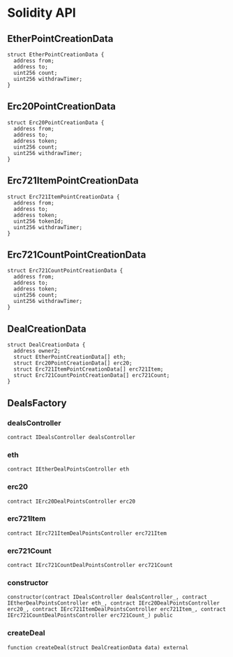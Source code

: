 # Solidity API

## EtherPointCreationData

```solidity
struct EtherPointCreationData {
  address from;
  address to;
  uint256 count;
  uint256 withdrawTimer;
}
```

## Erc20PointCreationData

```solidity
struct Erc20PointCreationData {
  address from;
  address to;
  address token;
  uint256 count;
  uint256 withdrawTimer;
}
```

## Erc721ItemPointCreationData

```solidity
struct Erc721ItemPointCreationData {
  address from;
  address to;
  address token;
  uint256 tokenId;
  uint256 withdrawTimer;
}
```

## Erc721CountPointCreationData

```solidity
struct Erc721CountPointCreationData {
  address from;
  address to;
  address token;
  uint256 count;
  uint256 withdrawTimer;
}
```

## DealCreationData

```solidity
struct DealCreationData {
  address owner2;
  struct EtherPointCreationData[] eth;
  struct Erc20PointCreationData[] erc20;
  struct Erc721ItemPointCreationData[] erc721Item;
  struct Erc721CountPointCreationData[] erc721Count;
}
```

## DealsFactory

### dealsController

```solidity
contract IDealsController dealsController
```

### eth

```solidity
contract IEtherDealPointsController eth
```

### erc20

```solidity
contract IErc20DealPointsController erc20
```

### erc721Item

```solidity
contract IErc721ItemDealPointsController erc721Item
```

### erc721Count

```solidity
contract IErc721CountDealPointsController erc721Count
```

### constructor

```solidity
constructor(contract IDealsController dealsController_, contract IEtherDealPointsController eth_, contract IErc20DealPointsController erc20_, contract IErc721ItemDealPointsController erc721Item_, contract IErc721CountDealPointsController erc721Count_) public
```

### createDeal

```solidity
function createDeal(struct DealCreationData data) external
```

